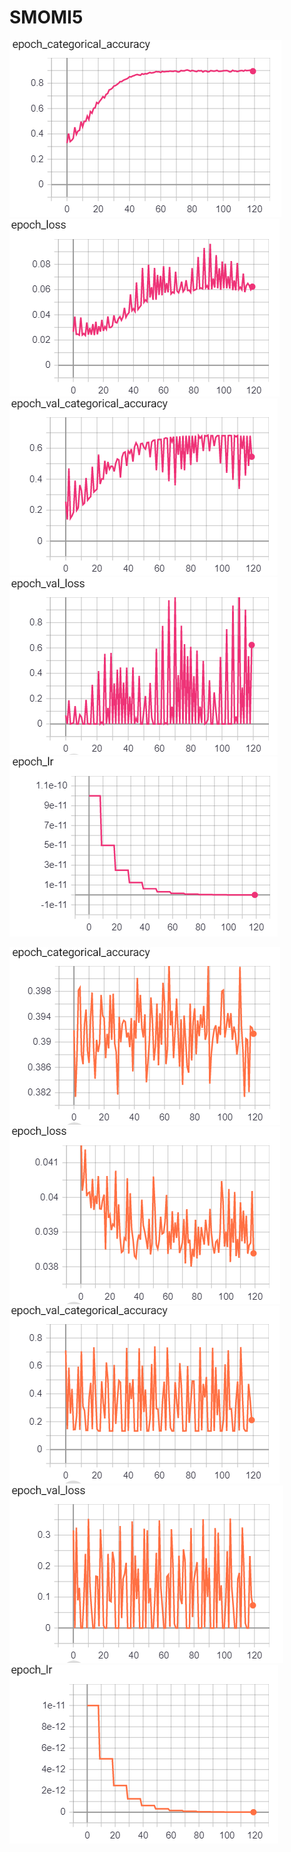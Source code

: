 # SMOMI5
 
![.](https://github.com/VictoriaIL/SMOMI5/blob/master/step_decay/A_train_a.PNG)![.](https://github.com/VictoriaIL/SMOMI5/blob/master/step_decay/L_train_a.PNG)![.](https://github.com/VictoriaIL/SMOMI5/blob/master/step_decay/A_val_a.PNG)![.](https://github.com/VictoriaIL/SMOMI5/blob/master/step_decay/L_val_a.PNG)![.](https://github.com/VictoriaIL/SMOMI5/blob/master/step_decay/lr_a.PNG)


![.](https://github.com/VictoriaIL/SMOMI5/blob/master/step_decay/A_train_b.PNG)![.](https://github.com/VictoriaIL/SMOMI5/blob/master/step_decay/L_train_b.PNG)![.](https://github.com/VictoriaIL/SMOMI5/blob/master/step_decay/A_val_b.PNG)![.](https://github.com/VictoriaIL/SMOMI5/blob/master/step_decay/L_val_b.PNG)![.](https://github.com/VictoriaIL/SMOMI5/blob/master/step_decay/lr_b.PNG)

